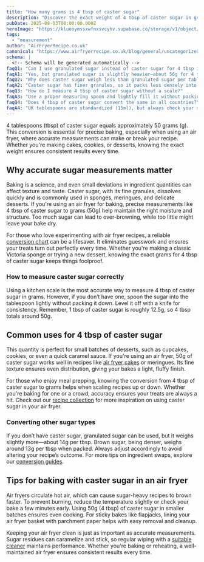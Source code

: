 ```yaml
---
title: "How many grams is 4 tbsp of caster sugar"
description: "Discover the exact weight of 4 tbsp of caster sugar in grams for perfect baking results every time."
pubDate: 2025-08-03T00:00:00.000Z
heroImage: "https://klueoymssxwfnxsvcyhv.supabase.co/storage/v1/object/public/Shmucket/how-many-grams-is-4-tbsp-caster-sugar.webp"
tags:
  - "measurement"
author: "AirFryerRecipe.co.uk"
canonical: "https://www.airfryerrecipe.co.uk/blog/general/uncategorized/how-many-grams-is-4-tbsp-caster-sugar"
schema: |
  <!-- Schema will be generated automatically -->
faqQ1: "Can I use granulated sugar instead of caster sugar for 4 tbsp in grams?"
faqA1: "Yes, but granulated sugar is slightly heavier—about 56g for 4 tbsp compared to caster sugar’s 50g. Adjust your recipe accordingly to avoid over-sweetening or texture changes."
faqQ2: "Why does caster sugar weigh less than granulated sugar per tablespoon?"
faqA2: "Caster sugar has finer granules, so it packs less densely into a tablespoon. Granulated sugar’s larger crystals take up more space, making it weigh more for the same volume."
faqQ3: "How do I measure 4 tbsp of caster sugar without a scale?"
faqA3: "Use a proper measuring spoon and lightly fill it without packing. Level off the top with a knife for accuracy. Four level tablespoons should give you roughly 50g."
faqQ4: "Does 4 tbsp of caster sugar convert the same in all countries?"
faqA4: "UK tablespoons are standardized (15ml), but always check your measuring spoons. In the US, 1 tbsp is 14.2ml, which could slightly alter the weight—roughly 48g for 4 tbsp."
---
```

<p>4 tablespoons (tbsp) of caster sugar equals approximately 50 grams (g). This conversion is essential for precise baking, especially when using an air fryer, where accurate measurements can make or break your recipe. Whether you're making cakes, cookies, or desserts, knowing the exact weight ensures consistent results every time.</p>  

<h2>Why accurate sugar measurements matter</h2>  
<p>Baking is a science, and even small deviations in ingredient quantities can affect texture and taste. Caster sugar, with its fine granules, dissolves quickly and is commonly used in sponges, meringues, and delicate desserts. If you're using an air fryer for baking, precise measurements like 4 tbsp of caster sugar to grams (50g) help maintain the right moisture and structure. Too much sugar can lead to over-browning, while too little might leave your bake dry.</p>  

<p>For those who love experimenting with air fryer recipes, a reliable <a href=https://www.airfryerrecipe.co.uk/air-fryer-conversion-chart>conversion chart</a> can be a lifesaver. It eliminates guesswork and ensures your treats turn out perfectly every time. Whether you're making a classic Victoria sponge or trying a new dessert, knowing the exact grams for 4 tbsp of caster sugar keeps things foolproof.</p>  

<h3>How to measure caster sugar correctly</h3>  
<p>Using a kitchen scale is the most accurate way to measure 4 tbsp of caster sugar in grams. However, if you don’t have one, spoon the sugar into the tablespoon lightly without packing it down. Level it off with a knife for consistency. Remember, 1 tbsp of caster sugar is roughly 12.5g, so 4 tbsp totals around 50g.</p>  

<h2>Common uses for 4 tbsp of caster sugar</h2>  
<p>This quantity is perfect for small batches of desserts, such as cupcakes, cookies, or even a quick caramel sauce. If you're using an air fryer, 50g of caster sugar works well in recipes like <a href=https://www.airfryerrecipe.co.uk/recipe-category/cakes>air fryer cakes</a> or meringues. Its fine texture ensures even distribution, giving your bakes a light, fluffy finish.</p>  

<p>For those who enjoy meal prepping, knowing the conversion from 4 tbsp of caster sugar to grams helps when scaling recipes up or down. Whether you're baking for one or a crowd, accuracy ensures your treats are always a hit. Check out our <a href=https://www.airfryerrecipe.co.uk/recipes>recipe collection</a> for more inspiration on using caster sugar in your air fryer.</p>  

<h3>Converting other sugar types</h3>  
<p>If you don’t have caster sugar, granulated sugar can be used, but it weighs slightly more—about 14g per tbsp. Brown sugar, being denser, weighs around 13g per tbsp when packed. Always adjust accordingly to avoid altering your recipe’s outcome. For more tips on ingredient swaps, explore our <a href=https://www.airfryerrecipe.co.uk/air-fryer-conversion-chart>conversion guides</a>.</p>  

<h2>Tips for baking with caster sugar in an air fryer</h2>  
<p>Air fryers circulate hot air, which can cause sugar-heavy recipes to brown faster. To prevent burning, reduce the temperature slightly or check your bake a few minutes early. Using 50g (4 tbsp) of caster sugar in smaller batches ensures even cooking. For sticky bakes like flapjacks, lining your air fryer basket with parchment paper helps with easy removal and cleanup.</p>  

<p>Keeping your air fryer clean is just as important as accurate measurements. Sugar residues can caramelize and stick, so regular wiping with a <a href=https://www.airfryerrecipe.co.uk/air-fryer-cleaner>suitable cleaner</a> maintains performance. Whether you're baking or reheating, a well-maintained air fryer ensures consistent results every time.</p>
